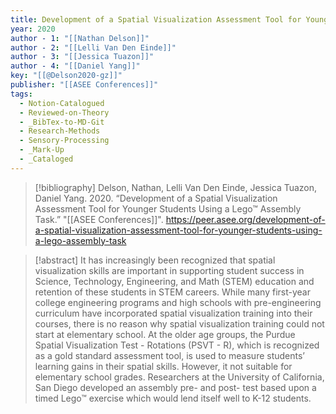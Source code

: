 ```yaml
---
title: Development of a Spatial Visualization Assessment Tool for Younger Students Using a Lego™ Assembly Task
year: 2020
author - 1: "[[Nathan Delson]]"
author - 2: "[[Lelli Van Den Einde]]"
author - 3: "[[Jessica Tuazon]]"
author - 4: "[[Daniel Yang]]"
key: "[[@Delson2020-gz]]"
publisher: "[[ASEE Conferences]]"
tags:
  - Notion-Catalogued
  - Reviewed-on-Theory
  - _BibTex-to-MD-Git
  - Research-Methods
  - Sensory-Processing
  - _Mark-Up
  - _Cataloged
---
```


> [!bibliography]
> Delson, Nathan, Lelli Van Den Einde, Jessica Tuazon, Daniel Yang. 2020. “Development of a Spatial Visualization Assessment Tool for Younger Students Using a Lego™ Assembly Task.” "[[ASEE Conferences]]". https://peer.asee.org/development-of-a-spatial-visualization-assessment-tool-for-younger-students-using-a-lego-assembly-task

> [!abstract]
> It has increasingly been recognized that spatial visualization skills are important in supporting student success in Science, Technology, Engineering, and Math (STEM) education and retention of these students in STEM careers. While many first-year college engineering programs and high schools with pre-engineering curriculum have incorporated spatial visualization training into their courses, there is no reason why spatial visualization training could not start at elementary school. At the older age groups, the Purdue Spatial Visualization Test -  Rotations (PSVT - R), which is recognized as a gold standard assessment tool, is used to measure students’ learning gains in their spatial skills. However, it not suitable for elementary school grades. Researchers at the University of California, San Diego developed an assembly pre- and post- test based upon a timed Lego™ exercise which would lend itself well to K-12 students.